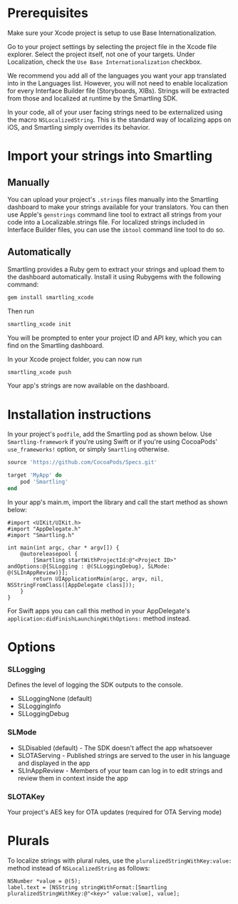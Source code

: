 # Prerequisites

Make sure your Xcode project is setup to use Base Internationalization. 

Go to your project settings by selecting the project file in the Xcode file explorer. Select the project itself, not one of your targets. Under Localization, check the `Use Base Internationalization` checkbox. 

We recommend you add all of the languages you want your app translated into in the Languages list. However, you will not need to enable localization for every Interface Builder file (Storyboards, XIBs). Strings will be extracted from those and localized at runtime by the Smartling SDK.


In your code, all of your user facing strings need to be externalized using the macro `NSLocalizedString`. This is the standard way of localizing apps on iOS, and Smartling simply overrides its behavior.

# Import your strings into Smartling

## Manually

You can upload your project's `.strings` files manually into the Smartling dashboard to make your strings available for your translators. You can then use Apple's `genstrings` command line tool to extract all strings from your code into a Localizable.strings file. For localized strings included in Interface Builder files, you can use the `ibtool` command line tool to do so.

## Automatically

Smartling provides a Ruby gem to extract your strings and upload them to the dashboard automatically. Install it using Rubygems with the following command:
```bash
gem install smartling_xcode
```
Then run
```bash
smartling_xcode init
```
You will be prompted to enter your project ID and API key, which you can find on the Smartling dashboard.

In your Xcode project folder, you can now run
```bash
smartling_xcode push
```
Your app's strings are now available on the dashboard.

# Installation instructions

In your project's `podfile`, add the Smartling pod as shown below. Use `Smartling-framework` if you're using Swift or if you're using CocoaPods' `use_frameworks!` option, or simply `Smartling` otherwise. 
```ruby
source 'https://github.com/CocoaPods/Specs.git'

target 'MyApp' do
	pod 'Smartling'
end

``` 

In your app's main.m, import the library and call the start method as shown below:
```objc
#import <UIKit/UIKit.h>
#import "AppDelegate.h"
#import "Smartling.h"

int main(int argc, char * argv[]) {
    @autoreleasepool {
        [Smartling startWithProjectId:@"<Project ID>" andOptions:@{SLLogging : @(SLLoggingDebug), SLMode: @(SLInAppReview)}];
        return UIApplicationMain(argc, argv, nil, NSStringFromClass([AppDelegate class]));
    }
}
```
For Swift apps you can call this method in your AppDelegate's `application:didFinishLaunchingWithOptions:` method instead.

# Options

### SLLogging
Defines the level of logging the SDK outputs to the console. 
* SLLoggingNone (default)
* SLLoggingInfo
* SLLoggingDebug

### SLMode
* SLDisabled (default) - The SDK doesn't affect the app whatsoever
* SLOTAServing - Published strings are served to the user in his language and displayed in the app
* SLInAppReview - Members of your team can log in to edit strings and review them in context inside the app

### SLOTAKey
Your project's AES key for OTA updates (required for OTA Serving mode)

# Plurals

To localize strings with plural rules, use the `pluralizedStringWithKey:value:` method instead of `NSLocalizedString` as follows:
```objc
NSNumber *value = @(5);
label.text = [NSString stringWithFormat:[Smartling pluralizedStringWithKey:@"<key>" value:value], value];
```
